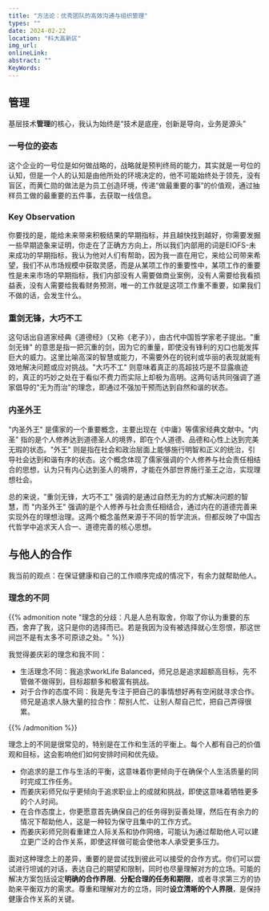 ```yaml
---
title: "方法论：优秀团队的高效沟通与组织管理"
types: ""
date: 2024-02-22
location: "科大高新区"
img_url: 
onlineLink: 
abstract: ""
KeyWords:
---
```


## 管理

基层技术**管理**的核心，我认为始终是“技术是底座，创新是导向，业务是源头”

### 一号位的姿态

这个企业的一号位是如何做战略的，战略就是预判终局的能力，其实就是一号位的认知，但是一个人的认知是由他所处的环境决定的，他不可能始终处于领先，没有盲区，而黄仁勋的做法是为员工创造环境，传递“做最重要的事”的价值观，通过抽样员工做的最重要的五件事，去获取一线信息。

### Key Observation

你要找的是，能给未来带来积极结果的早期指标，并且越快找到越好，你需要发掘一些早期迹象来证明，你走在了正确方方向上，所以我们内部用的词是EIOFS-未来成功的早期指标，我认为他对人们有帮助，因为我一直在用它，来给公司带来希望，我们不从市场规模中获取灵感，而是从某项工作的重要性中，某项工作的重要性是未来市场的早期指标，我们内部没有人需要做商业案例，没有人需要给我看损益表，没有人需要给我看财务预测，唯一的工作就是这项工作重不重要，如果我们不做的话，会发生什么。

### 重剑无锋，大巧不工

这句话出自道家经典《道德经》（又称《老子》），由古代中国哲学家老子提出。"重剑无锋" 的意思是指一把沉重的剑，因为它的重量，即使没有锋利的刃口也能发挥巨大的威力。这里比喻高深的智慧或能力，不需要外在的锐利或华丽的表现就能有效地解决问题或应对挑战。"大巧不工" 则意味着真正的高超技巧是不显露痕迹的，真正的巧妙之处在于看似不费力而实际上却极为高明。这两句话共同强调了道家倡导的"无为而治"的理念，即通过不强加干预而达到自然和谐的状态。

### 内圣外王

"内圣外王" 是儒家的一个重要概念，主要出现在《中庸》等儒家经典文献中。"内圣" 指的是个人修养达到道德圣人的境界，即在个人道德、品德和心性上达到完美无瑕的状态。"外王" 则是指在社会和政治层面上能够施行明智和正义的统治，引导社会达到和谐有序的状态。这个概念体现了儒家强调的个人修养与社会责任相结合的思想，认为只有内心达到圣人的境界，才能在外部世界施行圣王之治，实现理想社会。

总的来说，"重剑无锋，大巧不工" 强调的是通过自然无为的方式解决问题的智慧，而 "内圣外王" 强调的是个人修养与社会责任相结合，通过内在的道德完善来实现外在的理想治理。这两个概念虽然来源于不同的哲学流派，但都反映了中国古代哲学中追求天人合一、道德完善的核心思想。

## 与他人的合作

我当前的观点：在保证健康和自己的工作顺序完成的情况下，有余力就帮助他人。

### 理念的不同

{{% admonition note "理念的分歧：凡是人总有取舍，你取了你认为重要的东西，舍弃了我，这只是你的选择而已。若是我因为没有被选择就心生怨恨，那这世间岂不是有太多不可原谅之处。" %}}

我觉得姜庆彩的理念和我不同：

* 生活理念不同：我追求workLife Balanced，师兄总是追求超额高目标，先不管做不做得到，目标超额多和极富有挑战。
* 对于合作的态度不同：我是先专注于把自己的事情想好再有空闲就寻求合作。师兄是追求人脉大量的拉合作：帮别人忙、让别人帮自己忙，把自己弄得很累。

{{% /admonition %}}

理念上的不同是很常见的，特别是在工作和生活的平衡上。每个人都有自己的价值观和目标，这会影响他们如何安排时间和优先级。

* 你追求的是工作与生活的平衡，这意味着你更倾向于在确保个人生活质量的同时完成工作任务。
* 而姜庆彩师兄似乎更倾向于追求职业上的成就和挑战，即使这意味着牺牲更多的个人时间。
* 在合作态度上，你更愿意首先确保自己的任务得到妥善处理，然后在有余力的情况下帮助他人，这是一种较为保守且集中的工作方式。
* 而姜庆彩师兄则看重建立人际关系和协作网络，可能认为通过帮助他人可以建立更广泛的合作关系，即使这样做可能会使他本人承受更多压力。

面对这种理念上的差异，重要的是尝试找到彼此可以接受的合作方式。你们可以尝试进行坦诚的对话，表达自己的期望和限制，同时也尽量理解对方的立场。可能的解决方案包括设定**明确的合作界限**、**分配合理的任务和期限**，或者寻求第三方的协助来平衡双方的需求。尊重和理解对方的立场，同时**设立清晰的个人界限**，是保持健康合作关系的关键。